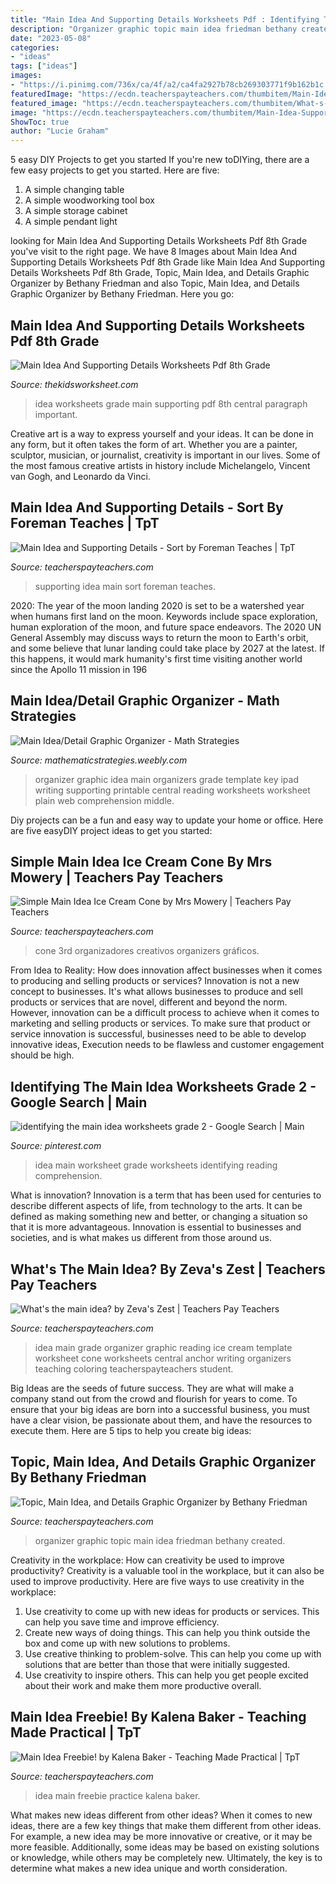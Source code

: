 ```yaml
---
title: "Main Idea And Supporting Details Worksheets Pdf : Identifying The Main Idea Worksheets Grade 2"
description: "Organizer graphic topic main idea friedman bethany created"
date: "2023-05-08"
categories:
- "ideas"
tags: ["ideas"]
images:
- "https://i.pinimg.com/736x/ca/4f/a2/ca4fa2927b78cb269303771f9b162b1c.jpg"
featuredImage: "https://ecdn.teacherspayteachers.com/thumbitem/Main-Idea-Supporting-Details-Sort-1524836799/original-431474-3.jpg"
featured_image: "https://ecdn.teacherspayteachers.com/thumbitem/What-s-the-main-idea--2103044-1508955455/original-2103044-1.jpg"
image: "https://ecdn.teacherspayteachers.com/thumbitem/Main-Idea-Supporting-Details-Sort-1524836799/original-431474-3.jpg"
ShowToc: true
author: "Lucie Graham"
---
```



5 easy DIY Projects to get you started
If you're new toDIYing, there are a few easy projects to get you started. Here are five: 
1. A simple changing table 
2. A simple woodworking tool box 
3. A simple storage cabinet 
4. A simple pendant light 

	

		
looking for Main Idea And Supporting Details Worksheets Pdf 8th Grade you've visit to the right page. We have 8 Images about Main Idea And Supporting Details Worksheets Pdf 8th Grade like Main Idea And Supporting Details Worksheets Pdf 8th Grade, Topic, Main Idea, and Details Graphic Organizer by Bethany Friedman and also Topic, Main Idea, and Details Graphic Organizer by Bethany Friedman. Here you go:
		
    
## Main Idea And Supporting Details Worksheets Pdf 8th Grade

<img loading=lazy src="https://i.pinimg.com/originals/f9/86/fe/f986fe386cd2754cd826fa6979580200.jpg" onerror="this.onerror=null;this.src='https://tse1.mm.bing.net/th?id=OIP.hxjm0ghvJin1M5N7NUcOCwHaJl&amp;pid=15.1';" alt="Main Idea And Supporting Details Worksheets Pdf 8th Grade">

_Source: thekidsworksheet.com_

>idea worksheets grade main supporting pdf 8th central paragraph important. 

	

Creative art is a way to express yourself and your ideas. It can be done in any form, but it often takes the form of art. Whether you are a painter, sculptor, musician, or journalist, creativity is important in our lives. Some of the most famous creative artists in history include Michelangelo, Vincent van Gogh, and Leonardo da Vinci.

    
## Main Idea And Supporting Details - Sort By Foreman Teaches | TpT

<img loading=lazy src="https://ecdn.teacherspayteachers.com/thumbitem/Main-Idea-Supporting-Details-Sort-1524836799/original-431474-3.jpg" onerror="this.onerror=null;this.src='https://tse1.mm.bing.net/th?id=OIP.xKd3x_LYZhJnoNPyFfTyowAAAA&amp;pid=15.1';" alt="Main Idea and Supporting Details - Sort by Foreman Teaches | TpT">

_Source: teacherspayteachers.com_

>supporting idea main sort foreman teaches. 

	

2020: The year of the moon landing
2020 is set to be a watershed year when humans first land on the moon. Keywords include space exploration, human exploration of the moon, and future space endeavors. The 2020 UN General Assembly may discuss ways to return the moon to Earth's orbit, and some believe that lunar landing could take place by 2027 at the latest. If this happens, it would mark humanity's first time visiting another world since the Apollo 11 mission in 196
    
## Main Idea/Detail Graphic Organizer - Math Strategies

<img loading=lazy src="http://mathematicstrategies.weebly.com/uploads/5/2/9/1/52913467/7617858_orig.png" onerror="this.onerror=null;this.src='https://tse3.mm.bing.net/th?id=OIP.MBChTvIDpyc8wfdSOI5VWwHaJn&amp;pid=15.1';" alt="Main Idea/Detail Graphic Organizer - Math Strategies">

_Source: mathematicstrategies.weebly.com_

>organizer graphic idea main organizers grade template key ipad writing supporting printable central reading worksheets worksheet plain web comprehension middle. 

	

Diy projects can be a fun and easy way to update your home or office. Here are five easyDIY project ideas to get you started: 

    
## Simple Main Idea Ice Cream Cone By Mrs Mowery | Teachers Pay Teachers

<img loading=lazy src="https://ecdn.teacherspayteachers.com/thumbitem/Simple-Main-Idea-Ice-Cream-Cone-1345703381/original-219804-1.jpg" onerror="this.onerror=null;this.src='https://tse1.mm.bing.net/th?id=OIP.biQjtM0Bl7tU1ndpbd-t8wHaMK&amp;pid=15.1';" alt="Simple Main Idea Ice Cream Cone by Mrs Mowery | Teachers Pay Teachers">

_Source: teacherspayteachers.com_

>cone 3rd organizadores creativos organizers gráficos. 

	

From Idea to Reality: How does innovation affect businesses when it comes to producing and selling products or services?
Innovation is not a new concept to businesses. It's what allows businesses to produce and sell products or services that are novel, different and beyond the norm. However, innovation can be a difficult process to achieve when it comes to marketing and selling products or services. To make sure that product or service innovation is successful, businesses need to be able to develop innovative ideas, Execution needs to be flawless and customer engagement should be high.

    
## Identifying The Main Idea Worksheets Grade 2 - Google Search | Main

<img loading=lazy src="https://i.pinimg.com/736x/ca/4f/a2/ca4fa2927b78cb269303771f9b162b1c.jpg" onerror="this.onerror=null;this.src='https://tse1.mm.bing.net/th?id=OIP.WIaDjdvyRfloZq5rgNdnrQHaJ4&amp;pid=15.1';" alt="identifying the main idea worksheets grade 2 - Google Search | Main">

_Source: pinterest.com_

>idea main worksheet grade worksheets identifying reading comprehension. 

	

What is innovation?
Innovation is a term that has been used for centuries to describe different aspects of life, from technology to the arts. It can be defined as making something new and better, or changing a situation so that it is more advantageous. Innovation is essential to businesses and societies, and is what makes us different from those around us.

    
## What&#039;s The Main Idea? By Zeva&#039;s Zest | Teachers Pay Teachers

<img loading=lazy src="https://ecdn.teacherspayteachers.com/thumbitem/What-s-the-main-idea--2103044-1508955455/original-2103044-1.jpg" onerror="this.onerror=null;this.src='https://tse4.mm.bing.net/th?id=OIP.D-zVgbbn2KM9r29A1Jeg_wAAAA&amp;pid=15.1';" alt="What&#039;s the main idea? by Zeva&#039;s Zest | Teachers Pay Teachers">

_Source: teacherspayteachers.com_

>idea main grade organizer graphic reading ice cream template worksheet cone worksheets central anchor writing organizers teaching coloring teacherspayteachers student. 

	

Big Ideas are the seeds of future success. They are what will make a company stand out from the crowd and flourish for years to come. To ensure that your big ideas are born into a successful business, you must have a clear vision, be passionate about them, and have the resources to execute them. Here are 5 tips to help you create big ideas: 

    
## Topic, Main Idea, And Details Graphic Organizer By Bethany Friedman

<img loading=lazy src="https://ecdn.teacherspayteachers.com/thumbitem/Topic-Main-Idea-and-Details-Graphic-Organizer-3431769-1507579448/original-3431769-2.jpg" onerror="this.onerror=null;this.src='https://tse1.mm.bing.net/th?id=OIP.CoYyR3eLIk31mnt9IZwtiAAAAA&amp;pid=15.1';" alt="Topic, Main Idea, and Details Graphic Organizer by Bethany Friedman">

_Source: teacherspayteachers.com_

>organizer graphic topic main idea friedman bethany created. 

	

Creativity in the workplace: How can creativity be used to improve productivity?
Creativity is a valuable tool in the workplace, but it can also be used to improve productivity. Here are five ways to use creativity in the workplace: 
1. Use creativity to come up with new ideas for products or services. This can help you save time and improve efficiency. 
2. Create new ways of doing things. This can help you think outside the box and come up with new solutions to problems. 
3. Use creative thinking to problem-solve. This can help you come up with solutions that are better than those that were initially suggested. 
4. Use creativity to inspire others. This can help you get people excited about their work and make them more productive overall. 

    
## Main Idea Freebie! By Kalena Baker - Teaching Made Practical | TpT

<img loading=lazy src="https://ecdn.teacherspayteachers.com/thumbitem/FREE-Main-Idea-practice-1555272069/original-266531-4.jpg" onerror="this.onerror=null;this.src='https://tse3.mm.bing.net/th?id=OIP.Bd6vGUfPNmXTIdNaLlpE5wAAAA&amp;pid=15.1';" alt="Main Idea Freebie! by Kalena Baker - Teaching Made Practical | TpT">

_Source: teacherspayteachers.com_

>idea main freebie practice kalena baker. 

	

What makes new ideas different from other ideas?
When it comes to new ideas, there are a few key things that make them different from other ideas. For example, a new idea may be more innovative or creative, or it may be more feasible. Additionally, some ideas may be based on existing solutions or knowledge, while others may be completely new. Ultimately, the key is to determine what makes a new idea unique and worth consideration.

